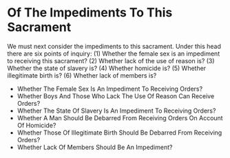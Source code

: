 # Of The Impediments To This Sacrament

We must next consider the impediments to this sacrament. Under this head there are six points of inquiry:
(1) Whether the female sex is an impediment to receiving this sacrament?
(2) Whether lack of the use of reason is?
(3) Whether the state of slavery is?
(4) Whether homicide is?
(5) Whether illegitimate birth is?
(6) Whether lack of members is?

* Whether The Female Sex Is An Impediment To Receiving Orders?
* Whether Boys And Those Who Lack The Use Of Reason Can Receive Orders?
* Whether The State Of Slavery Is An Impediment To Receiving Orders?
* Whether A Man Should Be Debarred From Receiving Orders On Account Of Homicide?
* Whether Those Of Illegitimate Birth Should Be Debarred From Receiving Orders?
* Whether Lack Of Members Should Be An Impediment?